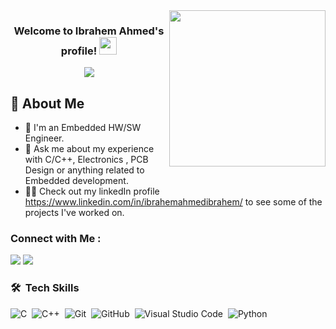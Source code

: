 
<img width="250" align="right" src="https://media.tenor.com/lNtmoshuUI8AAAAi/bahroo-hacker.gif">
<h3 align="center">
  Welcome to Ibrahem Ahmed's profile!
  <img src="https://media.giphy.com/media/hvRJCLFzcasrR4ia7z/giphy.gif" width="28">
</h3>

<!-- Typing SVG by DenverCoder1 - https://github.com/DenverCoder1/readme-typing-svg -->
<p align="center">
  <a href="https://github.com/DenverCoder1/readme-typing-svg"><img src="https://readme-typing-svg.herokuapp.com/?lines=Embedded%20SW%20HW%20developer;Always%20learning%20new%20things&font=Fira%20Code&center=true&width=440&height=45&color=f75c7e&vCenter=true&size=22"></a>
</p> 

## 🚀 About Me

- 🏢 I'm an Embedded HW/SW Engineer.
- 💬 Ask me about my experience with C/C++, Electronics , PCB Design  or anything related to Embedded development.
- 👨‍💻 Check out my linkedIn profile https://www.linkedin.com/in/ibrahemahmedibrahem/ to see some of the projects I've worked on.


### Connect with Me :

<a href="https://www.linkedin.com/in/ibrahemahmedibrahem/" target="_blank"><img src="https://img.shields.io/badge/-Ibrahem%20Ahmed-0077B5?style=for-the-badge&logo=Linkedin&logoColor=white"/></a>
<a href="https://t.me/chbrahem" target="_blank"><img src="https://img.shields.io/badge/-Ibrahem%20Ahmed-0077B5?style=for-the-badge&logo=Telegram&logoColor=white"/></a>
### 🛠 &nbsp;Tech Skills
![C](https://img.shields.io/badge/-Cprogramming-05122A?style=flat&logo=C)&nbsp;
![C++](https://img.shields.io/badge/-C++-05122A?style=flat&logo=C++)&nbsp;
![Git](https://img.shields.io/badge/-Git-05122A?style=flat&logo=git)&nbsp;
![GitHub](https://img.shields.io/badge/-GitHub-05122A?style=flat&logo=github)&nbsp;
![Visual Studio Code](https://img.shields.io/badge/-Visual%20Studio%20Code-05122A?style=flat&logo=visual-studio-code&logoColor=007ACC)&nbsp;
![Python](https://img.shields.io/badge/-Python%20-05122A?style=flat&logo=python)&nbsp;



